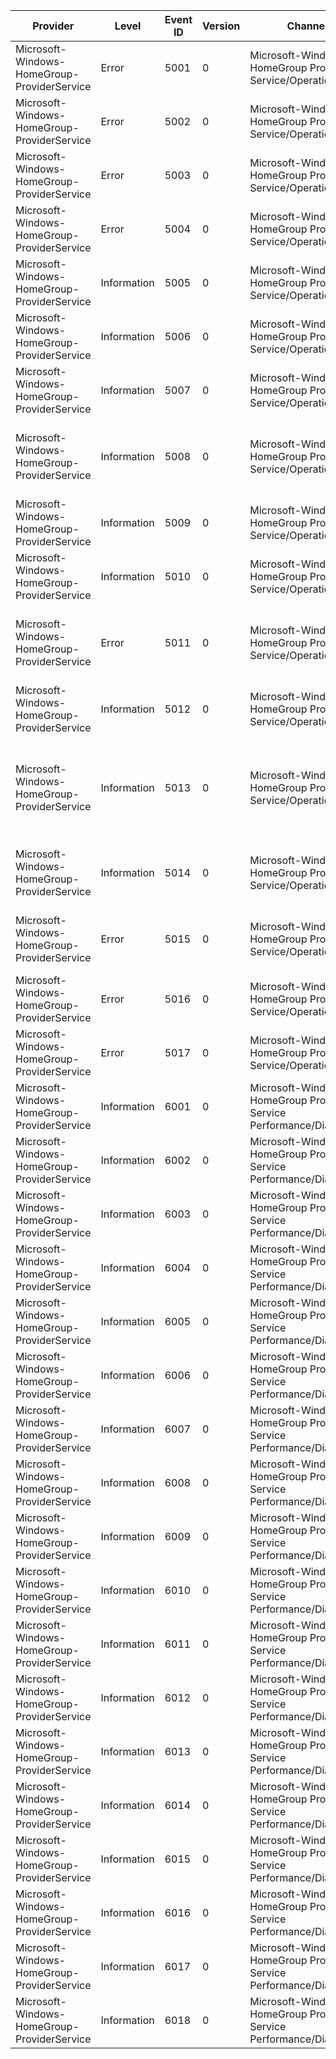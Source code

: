 Provider                                     |  Level        |  Event ID  |  Version  |  Channel                                                              |  Task                       |  Opcode  |  Keyword  |  Message
---------------------------------------------|---------------|------------|-----------|-----------------------------------------------------------------------|-----------------------------|----------|-----------|------------------------------------------------------------------------------------------------------
Microsoft-Windows-HomeGroup-ProviderService  |  Error        |  5001      |  0        |  Microsoft-Windows-HomeGroup Provider Service/Operational             |                             |          |           |  Provider service initialization failed.  Details: {Error}
Microsoft-Windows-HomeGroup-ProviderService  |  Error        |  5002      |  0        |  Microsoft-Windows-HomeGroup Provider Service/Operational             |                             |          |           |  Failed to initialize the graph.  Details: {Error}
Microsoft-Windows-HomeGroup-ProviderService  |  Error        |  5003      |  0        |  Microsoft-Windows-HomeGroup Provider Service/Operational             |                             |          |           |  Failed to initialize the group.  Details: {Error}
Microsoft-Windows-HomeGroup-ProviderService  |  Error        |  5004      |  0        |  Microsoft-Windows-HomeGroup Provider Service/Operational             |                             |          |           |  Failed to create graph.  Details: {Error}, Context: {Message}
Microsoft-Windows-HomeGroup-ProviderService  |  Information  |  5005      |  0        |  Microsoft-Windows-HomeGroup Provider Service/Operational             |                             |          |           |  Failed to autojoin.  Details: {Error}
Microsoft-Windows-HomeGroup-ProviderService  |  Information  |  5006      |  0        |  Microsoft-Windows-HomeGroup Provider Service/Operational             |                             |          |           |  Successfully autojoined to the HomeGroup.
Microsoft-Windows-HomeGroup-ProviderService  |  Information  |  5007      |  0        |  Microsoft-Windows-HomeGroup Provider Service/Operational             |                             |          |           |  Successfully joined the HomeGroup.
Microsoft-Windows-HomeGroup-ProviderService  |  Information  |  5008      |  0        |  Microsoft-Windows-HomeGroup Provider Service/Operational             |                             |          |           |  Received an invitation, but failed to join the homegroup. Details: {Error}, Context {Message}
Microsoft-Windows-HomeGroup-ProviderService  |  Information  |  5009      |  0        |  Microsoft-Windows-HomeGroup Provider Service/Operational             |                             |          |           |  Failed to create the HomeGroup. Details: {Error}
Microsoft-Windows-HomeGroup-ProviderService  |  Information  |  5010      |  0        |  Microsoft-Windows-HomeGroup Provider Service/Operational             |                             |          |           |  Successfully created the HomeGroup.
Microsoft-Windows-HomeGroup-ProviderService  |  Error        |  5011      |  0        |  Microsoft-Windows-HomeGroup Provider Service/Operational             |                             |          |           |  Failed to initialize the HomeGroup on the network. Departing the HomeGroup. Details: {Error}
Microsoft-Windows-HomeGroup-ProviderService  |  Information  |  5012      |  0        |  Microsoft-Windows-HomeGroup Provider Service/Operational             |                             |          |           |  Departing the HomeGroup. Details: {Error}
Microsoft-Windows-HomeGroup-ProviderService  |  Information  |  5013      |  0        |  Microsoft-Windows-HomeGroup Provider Service/Operational             |                             |          |           |  HomeGroup status changed for HomeGroup {HomeGroupID}. OldStatus: {OldStatus}, NewStatus: {NewStatus}
Microsoft-Windows-HomeGroup-ProviderService  |  Information  |  5014      |  0        |  Microsoft-Windows-HomeGroup Provider Service/Operational             |                             |          |           |  HomeGroupDisabled group policy set.  Shutting down HomeGroup services.
Microsoft-Windows-HomeGroup-ProviderService  |  Error        |  5015      |  0        |  Microsoft-Windows-HomeGroup Provider Service/Operational             |                             |          |           |  HomeGroupDisabled group policy set.  Failed to depart existing homegroup. Details: {Error}
Microsoft-Windows-HomeGroup-ProviderService  |  Error        |  5016      |  0        |  Microsoft-Windows-HomeGroup Provider Service/Operational             |                             |          |           |  Failed to create signing keys. Details: {Error}
Microsoft-Windows-HomeGroup-ProviderService  |  Error        |  5017      |  0        |  Microsoft-Windows-HomeGroup Provider Service/Operational             |                             |          |           |  Failed to get/set signing keys. Details: {Error}, Function: {Message}
Microsoft-Windows-HomeGroup-ProviderService  |  Information  |  6001      |  0        |  Microsoft-Windows-HomeGroup Provider Service Performance/Diagnostic  |  Homegroup_Create           |  Start   |           |
Microsoft-Windows-HomeGroup-ProviderService  |  Information  |  6002      |  0        |  Microsoft-Windows-HomeGroup Provider Service Performance/Diagnostic  |  Homegroup_Create           |  Stop    |           |
Microsoft-Windows-HomeGroup-ProviderService  |  Information  |  6003      |  0        |  Microsoft-Windows-HomeGroup Provider Service Performance/Diagnostic  |  Homegroup_Join             |  Start   |           |
Microsoft-Windows-HomeGroup-ProviderService  |  Information  |  6004      |  0        |  Microsoft-Windows-HomeGroup Provider Service Performance/Diagnostic  |  Homegroup_Join             |  Stop    |           |
Microsoft-Windows-HomeGroup-ProviderService  |  Information  |  6005      |  0        |  Microsoft-Windows-HomeGroup Provider Service Performance/Diagnostic  |  Homegroup_Depart           |  Start   |           |
Microsoft-Windows-HomeGroup-ProviderService  |  Information  |  6006      |  0        |  Microsoft-Windows-HomeGroup Provider Service Performance/Diagnostic  |  Homegroup_Depart           |  Stop    |           |
Microsoft-Windows-HomeGroup-ProviderService  |  Information  |  6007      |  0        |  Microsoft-Windows-HomeGroup Provider Service Performance/Diagnostic  |  Homegroup_ResetPin         |  Start   |           |
Microsoft-Windows-HomeGroup-ProviderService  |  Information  |  6008      |  0        |  Microsoft-Windows-HomeGroup Provider Service Performance/Diagnostic  |  Homegroup_ResetPin         |  Stop    |           |
Microsoft-Windows-HomeGroup-ProviderService  |  Information  |  6009      |  0        |  Microsoft-Windows-HomeGroup Provider Service Performance/Diagnostic  |  Homegroup_ResolveConflict  |  Start   |           |
Microsoft-Windows-HomeGroup-ProviderService  |  Information  |  6010      |  0        |  Microsoft-Windows-HomeGroup Provider Service Performance/Diagnostic  |  Homegroup_ResolveConflict  |  Stop    |           |
Microsoft-Windows-HomeGroup-ProviderService  |  Information  |  6011      |  0        |  Microsoft-Windows-HomeGroup Provider Service Performance/Diagnostic  |  Homegroup_GetPin           |  Start   |           |
Microsoft-Windows-HomeGroup-ProviderService  |  Information  |  6012      |  0        |  Microsoft-Windows-HomeGroup Provider Service Performance/Diagnostic  |  Homegroup_GetPin           |  Stop    |           |
Microsoft-Windows-HomeGroup-ProviderService  |  Information  |  6013      |  0        |  Microsoft-Windows-HomeGroup Provider Service Performance/Diagnostic  |  Homegroup_GetSigningKeys   |  Start   |           |
Microsoft-Windows-HomeGroup-ProviderService  |  Information  |  6014      |  0        |  Microsoft-Windows-HomeGroup Provider Service Performance/Diagnostic  |  Homegroup_GetSigningKeys   |  Stop    |           |
Microsoft-Windows-HomeGroup-ProviderService  |  Information  |  6015      |  0        |  Microsoft-Windows-HomeGroup Provider Service Performance/Diagnostic  |  Homegroup_SignBuffers      |  Start   |           |
Microsoft-Windows-HomeGroup-ProviderService  |  Information  |  6016      |  0        |  Microsoft-Windows-HomeGroup Provider Service Performance/Diagnostic  |  Homegroup_SignBuffers      |  Stop    |           |
Microsoft-Windows-HomeGroup-ProviderService  |  Information  |  6017      |  0        |  Microsoft-Windows-HomeGroup Provider Service Performance/Diagnostic  |  Homegroup_VerifyBuffers    |  Start   |           |
Microsoft-Windows-HomeGroup-ProviderService  |  Information  |  6018      |  0        |  Microsoft-Windows-HomeGroup Provider Service Performance/Diagnostic  |  Homegroup_VerifyBuffers    |  Stop    |           |